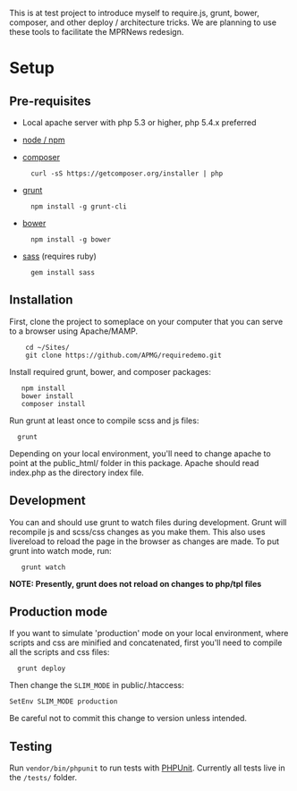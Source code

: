This is at test project to introduce myself to require.js, grunt, bower, composer, and other deploy / architecture tricks. We are planning to use these tools to facilitate the MPRNews redesign. 


Setup
=====

Pre-requisites
--------------
* Local apache server with php 5.3 or higher, php 5.4.x preferred
* [node / npm](http://nodejs.org/download/)
* [composer](http://getcomposer.org/download/)
  
        curl -sS https://getcomposer.org/installer | php

* [grunt](http://gruntjs.com/getting-started)

        npm install -g grunt-cli
        
* [bower](http://bower.io/)

        npm install -g bower

* [sass](http://sass-lang.com/download.html) (requires ruby)
 
        gem install sass 



Installation
------------
First, clone the project to someplace on your computer that you can serve to a browser using Apache/MAMP.
        
        cd ~/Sites/
        git clone https://github.com/APMG/requiredemo.git

Install required grunt, bower, and composer packages:
      
       npm install
       bower install
       composer install
       
Run grunt at least once to compile scss and js files:
     
      grunt
      
Depending on your local environment, you'll need to change apache to point at the public_html/ folder in this package. Apache should read index.php as the directory index file. 


Development
-----------
You can and should use grunt to watch files during development. Grunt will recompile js and scss/css changes as you make them. This also uses livereload to reload the page in the browser as changes are made.  To put grunt into watch mode, run: 
      
       grunt watch
       
**NOTE: Presently, grunt does not reload on changes to php/tpl files**       


Production mode
---------------
If you want to simulate 'production' mode on your local environment, where scripts and css are minified and concatenated, first you'll need to compile all the scripts and css files:
     
      grunt deploy

Then change the `SLIM_MODE` in public/.htaccess:

    SetEnv SLIM_MODE production 

Be careful not to commit this change to version unless intended.

Testing
-------

Run `vendor/bin/phpunit` to run tests with [PHPUnit](http://phpunit.de/manual/). Currently all tests live in the `/tests/` folder.
